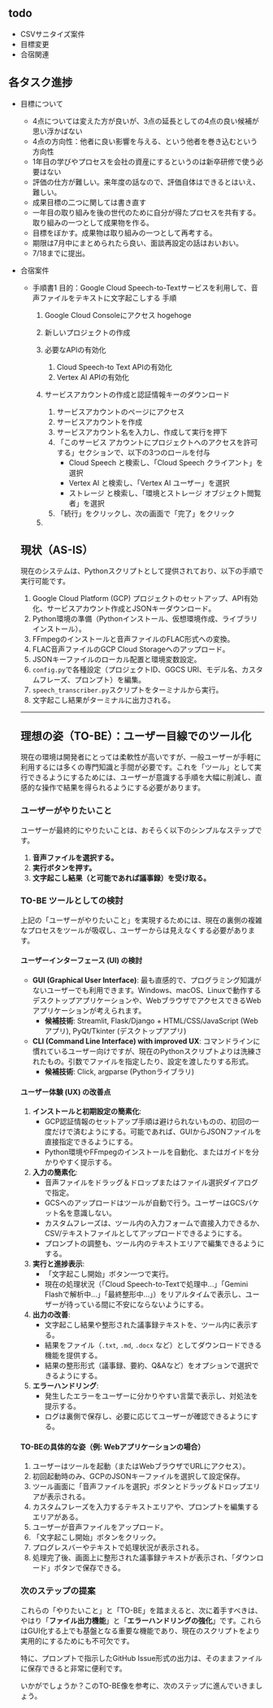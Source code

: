 ## todo
- CSVサニタイズ案件
- 目標変更
- 合宿関連


## 各タスク進捗
- 目標について
    - 4点については変えた方が良いが、3点の延長としての4点の良い候補が思い浮かばない
    - 4点の方向性：他者に良い影響を与える、という他者を巻き込むという方向性
    - 1年目の学びやプロセスを会社の資産にするというのは新卒研修で使う必要はない
    - 評価の仕方が難しい。来年度の話なので、評価自体はできるとはいえ、難しい。
    - 成果目標の二つに関しては書き直す
    - 一年目の取り組みを後の世代のために自分が得たプロセスを共有する。取り組みの一つとして成果物を作る。
    - 目標をぼかす。成果物は取り組みの一つとして再考する。
    - 期限は7月中にまとめられたら良い、面談再設定の話はおいおい。
    - 7/18までに提出。

- 合宿案件
    - 手順書1
        目的：Google Cloud Speech-to-Textサービスを利用して、音声ファイルをテキストに文字起こしする
        手順
        1.  Google Cloud Consoleにアクセス
            hogehoge
        2. 新しいプロジェクトの作成
        3. 必要なAPIの有効化
            1. Cloud Speech-to Text APIの有効化
            2. Vertex AI APIの有効化
        4. サービスアカウントの作成と認証情報キーのダウンロード
            1. サービスアカウントのページにアクセス
            2. サービスアカウントを作成
            3. サービスアカウント名を入力し、作成して実行を押下
            4. 「このサービス アカウントにプロジェクトへのアクセスを許可する」セクションで、以下の3つのロールを付与
                - Cloud Speech と検索し、「Cloud Speech クライアント」を選択
                - Vertex AI と検索し、「Vertex AI ユーザー」を選択
                - ストレージ と検索し、「環境とストレージ オブジェクト閲覧者」を選択
            5. 「続行」をクリックし、次の画面で「完了」をクリック

        5. 

    ## 現状（AS-IS）

    現在のシステムは、Pythonスクリプトとして提供されており、以下の手順で実行可能です。

    1.  Google Cloud Platform (GCP) プロジェクトのセットアップ、API有効化、サービスアカウント作成とJSONキーダウンロード。
    2.  Python環境の準備（Pythonインストール、仮想環境作成、ライブラリインストール）。
    3.  FFmpegのインストールと音声ファイルのFLAC形式への変換。
    4.  FLAC音声ファイルのGCP Cloud Storageへのアップロード。
    5.  JSONキーファイルのローカル配置と環境変数設定。
    6.  `config.py`で各種設定（プロジェクトID、GGCS URI、モデル名、カスタムフレーズ、プロンプト）を編集。
    7.  `speech_transcriber.py`スクリプトをターミナルから実行。
    8.  文字起こし結果がターミナルに出力される。

    ---

    ## 理想の姿（TO-BE）：ユーザー目線でのツール化

    現在の環境は開発者にとっては柔軟性が高いですが、一般ユーザーが手軽に利用するには多くの専門知識と手間が必要です。これを「ツール」として実行できるようにするためには、ユーザーが意識する手順を大幅に削減し、直感的な操作で結果を得られるようにする必要があります。

    ### ユーザーがやりたいこと

    ユーザーが最終的にやりたいことは、おそらく以下のシンプルなステップです。

    1.  **音声ファイルを選択する。**
    2.  **実行ボタンを押す。**
    3.  **文字起こし結果（と可能であれば議事録）を受け取る。**

    ### TO-BE ツールとしての検討

    上記の「ユーザーがやりたいこと」を実現するためには、現在の裏側の複雑なプロセスをツールが吸収し、ユーザーからは見えなくする必要があります。

    #### ユーザーインターフェース (UI) の検討

    * **GUI (Graphical User Interface)**: 最も直感的で、プログラミング知識がないユーザーでも利用できます。Windows、macOS、Linuxで動作するデスクトップアプリケーションや、WebブラウザでアクセスできるWebアプリケーションが考えられます。
        * **候補技術**: Streamlit, Flask/Django + HTML/CSS/JavaScript (Webアプリ), PyQt/Tkinter (デスクトップアプリ)
    * **CLI (Command Line Interface) with improved UX**: コマンドラインに慣れているユーザー向けですが、現在のPythonスクリプトよりは洗練されたもの。引数でファイルを指定したり、設定を渡したりする形式。
        * **候補技術**: Click, argparse (Pythonライブラリ)

    #### ユーザー体験 (UX) の改善点

    1.  **インストールと初期設定の簡素化**:
        * GCP認証情報のセットアップ手順は避けられないものの、初回の一度だけで済むようにする。可能であれば、GUIからJSONファイルを直接指定できるようにする。
        * Python環境やFFmpegのインストールを自動化、またはガイドを分かりやすく提示する。
    2.  **入力の簡素化**:
        * 音声ファイルをドラッグ＆ドロップまたはファイル選択ダイアログで指定。
        * GCSへのアップロードはツールが自動で行う。ユーザーはGCSバケット名を意識しない。
        * カスタムフレーズは、ツール内の入力フォームで直接入力できるか、CSV/テキストファイルとしてアップロードできるようにする。
        * プロンプトの調整も、ツール内のテキストエリアで編集できるようにする。
    3.  **実行と進捗表示**:
        * 「文字起こし開始」ボタン一つで実行。
        * 現在の処理状況（「Cloud Speech-to-Textで処理中...」「Gemini Flashで解析中...」「最終整形中...」）をリアルタイムで表示し、ユーザーが待っている間に不安にならないようにする。
    4.  **出力の改善**:
        * 文字起こし結果や整形された議事録テキストを、ツール内に表示する。
        * 結果をファイル（`.txt`, `.md`, `.docx` など）としてダウンロードできる機能を提供する。
        * 結果の整形形式（議事録、要約、Q&Aなど）をオプションで選択できるようにする。
    5.  **エラーハンドリング**:
        * 発生したエラーをユーザーに分かりやすい言葉で表示し、対処法を提示する。
        * ログは裏側で保存し、必要に応じてユーザーが確認できるようにする。

    #### TO-BEの具体的な姿（例: Webアプリケーションの場合）

    1.  ユーザーはツールを起動（またはWebブラウザでURLにアクセス）。
    2.  初回起動時のみ、GCPのJSONキーファイルを選択して設定保存。
    3.  ツール画面に「音声ファイルを選択」ボタンとドラッグ＆ドロップエリアが表示される。
    4.  カスタムフレーズを入力するテキストエリアや、プロンプトを編集するエリアがある。
    5.  ユーザーが音声ファイルをアップロード。
    6.  「文字起こし開始」ボタンをクリック。
    7.  プログレスバーやテキストで処理状況が表示される。
    8.  処理完了後、画面上に整形された議事録テキストが表示され、「ダウンロード」ボタンで保存できる。

    ### 次のステップの提案

    これらの「やりたいこと」と「TO-BE」を踏まえると、次に着手すべきは、やはり「**ファイル出力機能**」と「**エラーハンドリングの強化**」です。これらはGUI化する上でも基盤となる重要な機能であり、現在のスクリプトをより実用的にするためにも不可欠です。

    特に、プロンプトで指示したGitHub Issue形式の出力は、そのままファイルに保存できると非常に便利です。

    いかがでしょうか？このTO-BE像を参考に、次のステップに進んでいきましょう。